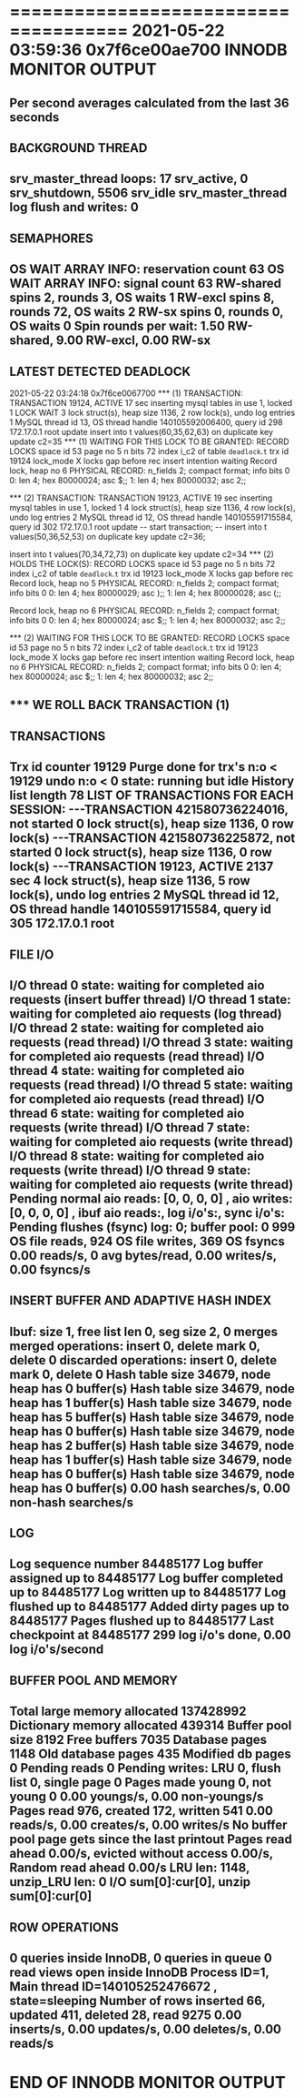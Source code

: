 
=====================================
2021-05-22 03:59:36 0x7f6ce00ae700 INNODB MONITOR OUTPUT
=====================================
Per second averages calculated from the last 36 seconds
-----------------
BACKGROUND THREAD
-----------------
srv_master_thread loops: 17 srv_active, 0 srv_shutdown, 5506 srv_idle
srv_master_thread log flush and writes: 0
----------
SEMAPHORES
----------
OS WAIT ARRAY INFO: reservation count 63
OS WAIT ARRAY INFO: signal count 63
RW-shared spins 2, rounds 3, OS waits 1
RW-excl spins 8, rounds 72, OS waits 2
RW-sx spins 0, rounds 0, OS waits 0
Spin rounds per wait: 1.50 RW-shared, 9.00 RW-excl, 0.00 RW-sx
------------------------
LATEST DETECTED DEADLOCK
------------------------
2021-05-22 03:24:18 0x7f6ce0067700
*** (1) TRANSACTION:
TRANSACTION 19124, ACTIVE 17 sec inserting
mysql tables in use 1, locked 1
LOCK WAIT 3 lock struct(s), heap size 1136, 2 row lock(s), undo log entries 1
MySQL thread id 13, OS thread handle 140105592006400, query id 298 172.17.0.1 root update
insert into t values(60,35,62,63) on duplicate key update c2=35
*** (1) WAITING FOR THIS LOCK TO BE GRANTED:
RECORD LOCKS space id 53 page no 5 n bits 72 index i_c2 of table `deadlock`.`t` trx id 19124 lock_mode X locks gap before rec insert intention waiting
Record lock, heap no 6 PHYSICAL RECORD: n_fields 2; compact format; info bits 0
0: len 4; hex 80000024; asc    $;;
1: len 4; hex 80000032; asc    2;;

*** (2) TRANSACTION:
TRANSACTION 19123, ACTIVE 19 sec inserting
mysql tables in use 1, locked 1
4 lock struct(s), heap size 1136, 4 row lock(s), undo log entries 2
MySQL thread id 12, OS thread handle 140105591715584, query id 302 172.17.0.1 root update
-- start transaction;
-- insert into t values(50,36,52,53) on duplicate key update c2=36;

insert into t values(70,34,72,73) on duplicate key update c2=34
*** (2) HOLDS THE LOCK(S):
RECORD LOCKS space id 53 page no 5 n bits 72 index i_c2 of table `deadlock`.`t` trx id 19123 lock_mode X locks gap before rec
Record lock, heap no 5 PHYSICAL RECORD: n_fields 2; compact format; info bits 0
0: len 4; hex 80000029; asc    );;
1: len 4; hex 80000028; asc    (;;

Record lock, heap no 6 PHYSICAL RECORD: n_fields 2; compact format; info bits 0
0: len 4; hex 80000024; asc    $;;
1: len 4; hex 80000032; asc    2;;

*** (2) WAITING FOR THIS LOCK TO BE GRANTED:
RECORD LOCKS space id 53 page no 5 n bits 72 index i_c2 of table `deadlock`.`t` trx id 19123 lock_mode X locks gap before rec insert intention waiting
Record lock, heap no 6 PHYSICAL RECORD: n_fields 2; compact format; info bits 0
0: len 4; hex 80000024; asc    $;;
1: len 4; hex 80000032; asc    2;;

*** WE ROLL BACK TRANSACTION (1)
------------
TRANSACTIONS
------------
Trx id counter 19129
Purge done for trx's n:o < 19129 undo n:o < 0 state: running but idle
History list length 78
LIST OF TRANSACTIONS FOR EACH SESSION:
---TRANSACTION 421580736224016, not started
0 lock struct(s), heap size 1136, 0 row lock(s)
---TRANSACTION 421580736225872, not started
0 lock struct(s), heap size 1136, 0 row lock(s)
---TRANSACTION 19123, ACTIVE 2137 sec
4 lock struct(s), heap size 1136, 5 row lock(s), undo log entries 2
MySQL thread id 12, OS thread handle 140105591715584, query id 305 172.17.0.1 root
--------
FILE I/O
--------
I/O thread 0 state: waiting for completed aio requests (insert buffer thread)
I/O thread 1 state: waiting for completed aio requests (log thread)
I/O thread 2 state: waiting for completed aio requests (read thread)
I/O thread 3 state: waiting for completed aio requests (read thread)
I/O thread 4 state: waiting for completed aio requests (read thread)
I/O thread 5 state: waiting for completed aio requests (read thread)
I/O thread 6 state: waiting for completed aio requests (write thread)
I/O thread 7 state: waiting for completed aio requests (write thread)
I/O thread 8 state: waiting for completed aio requests (write thread)
I/O thread 9 state: waiting for completed aio requests (write thread)
Pending normal aio reads: [0, 0, 0, 0] , aio writes: [0, 0, 0, 0] ,
ibuf aio reads:, log i/o's:, sync i/o's:
Pending flushes (fsync) log: 0; buffer pool: 0
999 OS file reads, 924 OS file writes, 369 OS fsyncs
0.00 reads/s, 0 avg bytes/read, 0.00 writes/s, 0.00 fsyncs/s
-------------------------------------
INSERT BUFFER AND ADAPTIVE HASH INDEX
-------------------------------------
Ibuf: size 1, free list len 0, seg size 2, 0 merges
merged operations:
insert 0, delete mark 0, delete 0
discarded operations:
insert 0, delete mark 0, delete 0
Hash table size 34679, node heap has 0 buffer(s)
Hash table size 34679, node heap has 1 buffer(s)
Hash table size 34679, node heap has 5 buffer(s)
Hash table size 34679, node heap has 0 buffer(s)
Hash table size 34679, node heap has 2 buffer(s)
Hash table size 34679, node heap has 1 buffer(s)
Hash table size 34679, node heap has 0 buffer(s)
Hash table size 34679, node heap has 0 buffer(s)
0.00 hash searches/s, 0.00 non-hash searches/s
---
LOG
---
Log sequence number          84485177
Log buffer assigned up to    84485177
Log buffer completed up to   84485177
Log written up to            84485177
Log flushed up to            84485177
Added dirty pages up to      84485177
Pages flushed up to          84485177
Last checkpoint at           84485177
299 log i/o's done, 0.00 log i/o's/second
----------------------
BUFFER POOL AND MEMORY
----------------------
Total large memory allocated 137428992
Dictionary memory allocated 439314
Buffer pool size   8192
Free buffers       7035
Database pages     1148
Old database pages 435
Modified db pages  0
Pending reads      0
Pending writes: LRU 0, flush list 0, single page 0
Pages made young 0, not young 0
0.00 youngs/s, 0.00 non-youngs/s
Pages read 976, created 172, written 541
0.00 reads/s, 0.00 creates/s, 0.00 writes/s
No buffer pool page gets since the last printout
Pages read ahead 0.00/s, evicted without access 0.00/s, Random read ahead 0.00/s
LRU len: 1148, unzip_LRU len: 0
I/O sum[0]:cur[0], unzip sum[0]:cur[0]
--------------
ROW OPERATIONS
--------------
0 queries inside InnoDB, 0 queries in queue
0 read views open inside InnoDB
Process ID=1, Main thread ID=140105252476672 , state=sleeping
Number of rows inserted 66, updated 411, deleted 28, read 9275
0.00 inserts/s, 0.00 updates/s, 0.00 deletes/s, 0.00 reads/s
----------------------------
END OF INNODB MONITOR OUTPUT
============================
